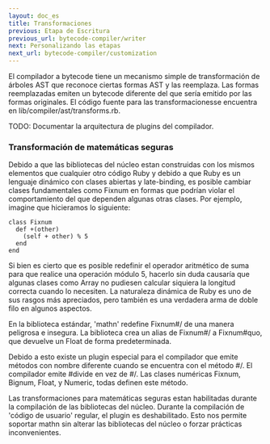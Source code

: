 ```yaml
---
layout: doc_es
title: Transformaciones
previous: Etapa de Escritura
previous_url: bytecode-compiler/writer
next: Personalizando las etapas
next_url: bytecode-compiler/customization
---
```


El compilador a bytecode tiene un mecanismo simple de transformación de
árboles AST que reconoce ciertas formas AST y las reemplaza. Las formas
reemplazadas emiten un bytecode diferente del que sería emitido por las formas
originales. El código fuente para las transformacionesse encuentra en
lib/compiler/ast/transforms.rb.

TODO: Documentar la arquitectura de plugins del compilador.


### Transformación de matemáticas seguras

Debido a que las bibliotecas del núcleo estan construidas con los mismos
elementos que cualquier otro código Ruby y debido a que Ruby es un lenguaje
dinámico con clases abiertas y late-binding, es posible cambiar clases
fundamentales como Fixnum en formas que podrían violar el comportamiento del
que dependen algunas otras clases. Por ejemplo, imagine que hicieramos lo
siguiente:

    class Fixnum
      def +(other)
        (self + other) % 5
      end
    end

Si bien es cierto que es posible redefinir el operador aritmético de suma para
que realice una operación módulo 5, hacerlo sin duda causaría que algunas
clases como Array no pudiesen calcular siquiera la longitud correcta cuando lo
necesiten. La naturaleza dinámica de Ruby es uno de sus rasgos más apreciados,
pero también es una verdadera arma de doble filo en algunos aspectos.

En la biblioteca estándar, 'mathn' redefine Fixnum#/ de una manera peligrosa e
insegura. La biblioteca crea un alias de Fixnum#/ a Fixnum#quo, que devuelve
un Float de forma predeterminada.

Debido a esto existe un plugin especial para el compilador que emite métodos
con nombre diferente cuando se encuentra con el método #/. El compilador emite
\#divide en vez de #/. Las clases numéricas Fixnum, Bignum, Float, y Numeric,
todas definen este método.

Las transformaciones para matemáticas seguras estan habilitadas durante la
compilación de las bibliotecas del núcleo. Durante la compilación de 'código
de usuario' regular, el plugin es deshabilitado. Esto nos permite soportar
mathn sin alterar las bibliotecas del núcleo o forzar prácticas
inconvenientes.
